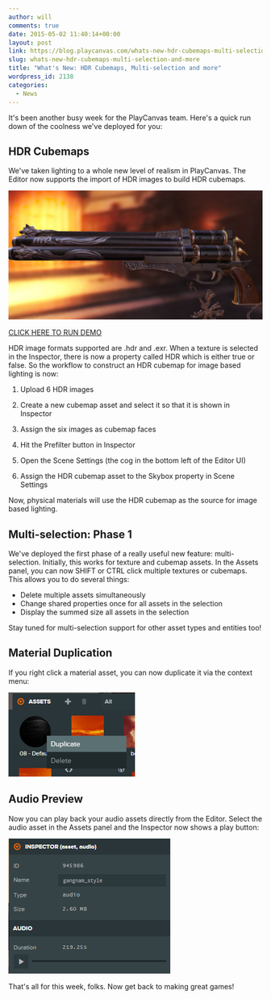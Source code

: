 ```yaml
---
author: will
comments: true
date: 2015-05-02 11:40:14+00:00
layout: post
link: https://blog.playcanvas.com/whats-new-hdr-cubemaps-multi-selection-and-more/
slug: whats-new-hdr-cubemaps-multi-selection-and-more
title: "What's New: HDR Cubemaps, Multi-selection and more"
wordpress_id: 2138
categories:
  - News
---
```


It's been another busy week for the PlayCanvas team. Here's a quick run down of the coolness we've deployed for you:

## HDR Cubemaps

We've taken lighting to a whole new level of realism in PlayCanvas. The Editor now supports the import of HDR images to build HDR cubemaps.

[![hdr](/assets/media/hdr.jpg)](/assets/media/hdr.jpg)

[CLICK HERE TO RUN DEMO](https://playcanv.as/p/3zUijwTX)

HDR image formats supported are .hdr and .exr. When a texture is selected in the Inspector, there is now a property called HDR which is either true or false. So the workflow to construct an HDR cubemap for image based lighting is now:

1. Upload 6 HDR images

2. Create a new cubemap asset and select it so that it is shown in Inspector

3. Assign the six images as cubemap faces

4. Hit the Prefilter button in Inspector

5. Open the Scene Settings (the cog in the bottom left of the Editor UI)

6. Assign the HDR cubemap asset to the Skybox property in Scene Settings

Now, physical materials will use the HDR cubemap as the source for image based lighting.

## Multi-selection: Phase 1

We've deployed the first phase of a really useful new feature: multi-selection. Initially, this works for texture and cubemap assets. In the Assets panel, you can now SHIFT or CTRL click multiple textures or cubemaps. This allows you to do several things:

- Delete multiple assets simultaneously
- Change shared properties once for all assets in the selection
- Display the summed size all assets in the selection

Stay tuned for multi-selection support for other asset types and entities too!

## Material Duplication

If you right click a material asset, you can now duplicate it via the context menu:

[![Duplicate Material](/assets/media/editor-material-duplicate.png)](/assets/media/editor-material-duplicate.png)

## Audio Preview

Now you can play back your audio assets directly from the Editor. Select the audio asset in the Assets panel and the Inspector now shows a play button:

[![Audio Asset](/assets/media/editor-audio-asset.png)](/assets/media/editor-audio-asset.png)

That's all for this week, folks. Now get back to making great games!
